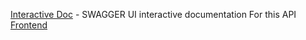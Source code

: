 [Interactive Doc](https://kfz6ct3p22dssy3p353ugp7b7u0yubvl.lambda-url.eu-west-1.on.aws/docs) - SWAGGER UI interactive documentation For this API
[Frontend]()
